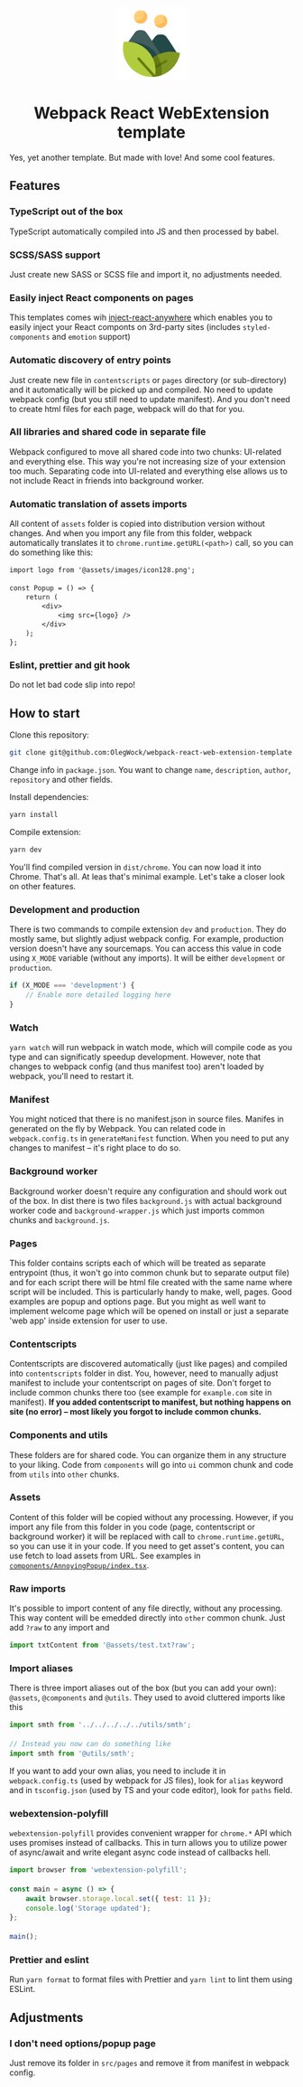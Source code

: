 <div align="center">
  <img src="src/assets/images/icon128.png" />   
</div>
<h1 align="center">
  Webpack React WebExtension template
</h1>

Yes, yet another template. But made with love! And some cool features.

## Features

### TypeScript out of the box

TypeScript automatically compiled into JS and then processed by babel.

### SCSS/SASS support

Just create new SASS or SCSS file and import it, no adjustments needed.

### Easily inject React components on pages

This templates comes wih [inject-react-anywhere](https://github.com/OlegWock/inject-react-anywhere) which enables you to easily inject your React componts on 3rd-party sites (includes `styled-components` and `emotion` support)

### Automatic discovery of entry points

Just create new file in `contentscripts` or `pages` directory (or sub-directory) and it automatically will be picked up and compiled. No need to update webpack config (but you still need to update manifest). And you don't need to create html files for each page, webpack will do that for you.

### All libraries and shared code in separate file

Webpack configured to move all shared code into two chunks: UI-related and everything else. This way you're not increasing size of your extension too much. Separating code into UI-related and everything else allows us to not include React in friends into background worker.

### Automatic translation of assets imports

All content of `assets` folder is copied into distribution version without changes. And when you import any file from this folder, webpack automatically translates it to `chrome.runtime.getURL(<path>)` call, so you can do something like this:

```tsx
import logo from '@assets/images/icon128.png';

const Popup = () => {
    return (
        <div>
            <img src={logo} />
        </div>
    );
};
```

### Eslint, prettier and git hook

Do not let bad code slip into repo!

## How to start

Clone this repository:

```bash
git clone git@github.com:OlegWock/webpack-react-web-extension-template.git project-name
```

Change info in `package.json`. You want to change `name`, `description`, `author`, `repository` and other fields.

Install dependencies:

```bash
yarn install
```

Compile extension:

```bash
yarn dev
```

You'll find compiled version in `dist/chrome`. You can now load it into Chrome. That's all. At leas that's minimal example. Let's take a closer look on other features.

### Development and production

There is two commands to compile extension `dev` and `production`. They do mostly same, but slightly adjust webpack config. For example, production version doesn't have any sourcemaps. You can access this value in code using `X_MODE` variable (without any imports). It will be either `development` or `production`.

```javascript
if (X_MODE === 'development') {
    // Enable more detailed logging here
}
```

### Watch

`yarn watch` will run webpack in watch mode, which will compile code as you type and can significatly speedup development. However, note that changes to webpack config (and thus manifest too) aren't loaded by webpack, you'll need to restart it.

### Manifest

You might noticed that there is no manifest.json in source files. Manifes in generated on the fly by Webpack. You can related code in `webpack.config.ts` in `generateManifest` function. When you need to put any changes to manifest – it's right place to do so.

### Background worker

Background worker doesn't require any configuration and should work out of the box. In dist there is two files `background.js` with actual background worker code and `background-wrapper.js` which just imports common chunks and `background.js`.

### Pages

This folder contains scripts each of which will be treated as separate entrypoint (thus, it won't go into common chunk but to separate output file) and for each script there will be html file created with the same name where script will be included. This is particularly handy to make, well, pages. Good examples are popup and options page. But you might as well want to implement welcome page which will be opened on install or just a separate 'web app' inside extension for user to use.

### Contentscripts

Contentscripts are discovered automatically (just like pages) and compiled into `contentscripts` folder in dist. You, however, need to manually adjust manifest to include your contentscript on pages of site. Don't forget to include common chunks there too (see example for `example.com` site in manifest). **If you added contentscript to manifest, but nothing happens on site (no error) – most likely you forgot to include common chunks.**

### Components and utils

These folders are for shared code. You can organize them in any structure to your liking. Code from `components` will go into `ui` common chunk and code from `utils` into `other` chunks.

### Assets

Content of this folder will be copied without any processing. However, if you import any file from this folder in you code (page, contentscript or background worker) it will be replaced with call to `chrome.runtime.getURL`, so you can use it in your code. If you need to get asset's content, you can use fetch to load assets from URL. See examples in [`components/AnnoyingPopup/index.tsx`](src/components/AnnoyingPopup/index.tsx).

### Raw imports

It's possible to import content of any file directly, without any processing. This way content will be emedded directly into `other` common chunk. Just add `?raw` to any import and

```js
import txtContent from '@assets/test.txt?raw';
```

### Import aliases

There is three import aliases out of the box (but you can add your own): `@assets`, `@components` and `@utils`. They used to avoid cluttered imports like this

```js
import smth from '../../../../../utils/smth';

// Instead you now can do something like
import smth from '@utils/smth';
```

If you want to add your own alias, you need to include it in `webpack.config.ts` (used by webpack for JS files), look for `alias` keyword and in `tsconfig.json` (used by TS and your code editor), look for `paths` field.

### webextension-polyfill

`webextension-polyfill` provides convenient wrapper for `chrome.*` API which uses promises instead of callbacks. This in turn allows you to utilize power of async/await and write elegant async code instead of callbacks hell.

```js
import browser from 'webextension-polyfill';

const main = async () => {
    await browser.storage.local.set({ test: 11 });
    console.log('Storage updated');
};

main();
```

### Prettier and eslint

Run `yarn format` to format files with Prettier and `yarn lint` to lint them using ESLint.

## Adjustments

### I don't need options/popup page

Just remove its folder in `src/pages` and remove it from manifest in webpack config.
